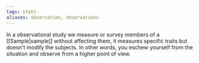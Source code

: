 ```yaml
---
tags: stats
aliases: observation, observations
---
```

In a observational study we measure or survey members of a [[Sample|sample]] without affecting them, it measures specific traits but doesn't modify the subjects. In other words, you eschew yourself from the situation and observe from a higher point of view.